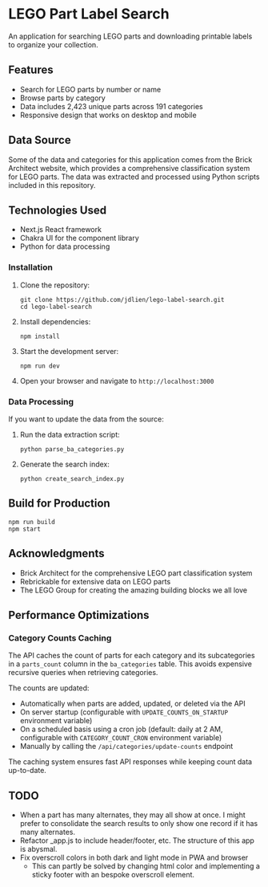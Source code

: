 <!-- @format -->

# LEGO Part Label Search

An application for searching LEGO parts and downloading printable labels to organize your collection.

## Features

- Search for LEGO parts by number or name
- Browse parts by category
- Data includes 2,423 unique parts across 191 categories
- Responsive design that works on desktop and mobile

## Data Source

Some of the data and categories for this application comes from the Brick Architect website, which provides a comprehensive classification system for LEGO parts. The data was extracted and processed using Python scripts included in this repository.

## Technologies Used

- Next.js React framework
- Chakra UI for the component library
- Python for data processing

### Installation

1. Clone the repository:

   ```
   git clone https://github.com/jdlien/lego-label-search.git
   cd lego-label-search
   ```

2. Install dependencies:

   ```
   npm install
   ```

3. Start the development server:

   ```
   npm run dev
   ```

4. Open your browser and navigate to `http://localhost:3000`

### Data Processing

If you want to update the data from the source:

1. Run the data extraction script:

   ```
   python parse_ba_categories.py
   ```

2. Generate the search index:
   ```
   python create_search_index.py
   ```

## Build for Production

```
npm run build
npm start
```

## Acknowledgments

- Brick Architect for the comprehensive LEGO part classification system
- Rebrickable for extensive data on LEGO parts
- The LEGO Group for creating the amazing building blocks we all love

## Performance Optimizations

### Category Counts Caching

The API caches the count of parts for each category and its subcategories in a `parts_count` column in the `ba_categories` table. This avoids expensive recursive queries when retrieving categories.

The counts are updated:

- Automatically when parts are added, updated, or deleted via the API
- On server startup (configurable with `UPDATE_COUNTS_ON_STARTUP` environment variable)
- On a scheduled basis using a cron job (default: daily at 2 AM, configurable with `CATEGORY_COUNT_CRON` environment variable)
- Manually by calling the `/api/categories/update-counts` endpoint

The caching system ensures fast API responses while keeping count data up-to-date.

## TODO

- When a part has many alternates, they may all show at once. I might prefer to consolidate the search results to only show one record if it has many alternates.
- Refactor \_app.js to include header/footer, etc. The structure of this app is abysmal.
- Fix overscroll colors in both dark and light mode in PWA and browser
  - This can partly be solved by changing html color and implementing a sticky footer with an bespoke overscroll element.
